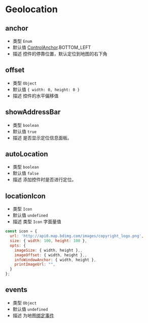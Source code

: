 # Geolocation

## anchor
* 类型 `Enum`
* 默认值 [ControlAnchor](/guide/constants.html#controlanchor).BOTTOM_LEFT
* 描述 	控件的停靠位置，默认定位到地图的右下角

## offset
* 类型 `Object`
* 默认值 `{ width: 0, height: 0 }`
* 描述 控件的水平偏移值

## showAddressBar
* 类型 `boolean`
* 默认值 `true`
* 描述 是否显示定位信息面板。

## autoLocation
* 类型 `boolean`
* 默认值 `false`
* 描述 添加控件时是否进行定位。

## locationIcon
* 类型 `Icon`
* 默认值 `undefined`
* 描述 类型 `Icon` 字面量值
``` js
const icon = {
  url: 'http://api0.map.bdimg.com/images/copyright_logo.png',
  size: { width: 100, height: 100 },
  opts: {
    imageSize: { width, height },,
    imageOffset: { width, height },,
    infoWindowAnchor: { width, height },
    printImageUrl: "",
  }
};

```

## events
* 类型 `Object`
* 默认值 `undefined`
* 描述 为地图[绑定事件](http://lbsyun.baidu.com/cms/jsapi/reference/jsapi_reference_3_0.html#a2b5)
